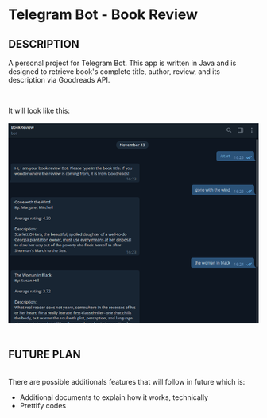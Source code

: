 <h1>Telegram Bot - Book Review</h1>


<h2> DESCRIPTION </h2>

<p>A personal project for Telegram Bot. This app is written in Java and is designed to retrieve book's complete title, author, review, and its description via Goodreads API.</p>
<br>

It will look like this:
<br>
<br>
![bookreview](bookreview.png)
<br>
<br>
<h2> FUTURE PLAN </h2>
<br>
There are possible additionals features that will follow in future which is:
<br>
<ul>
<li> Additional documents to explain how it works, technically </li>
<li> Prettify codes</li>
</ul>
 
